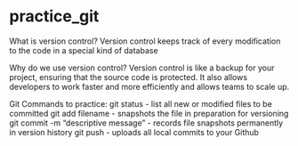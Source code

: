 # practice_git

What is version control?
Version control keeps track of every modification to the code in a special kind of database

Why do we use version control?
Version control is like a backup for your project, ensuring that the source code is protected. It also allows developers to work faster and more efficiently and allows teams to scale up.

Git Commands to practice:
git status - list all new or modified files to be committed
git add filename - snapshots the file in preparation for versioning
git commit -m “descriptive message” - records file snapshots permanently in version history
git push - uploads all local commits to your Github
